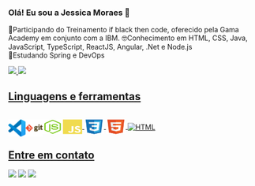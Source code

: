 ### Olá! Eu sou a Jessica Moraes 👋
 

 🌱Participando do Treinamento if black then code, oferecido pela Gama Academy em conjunto com a IBM.
 🤓Conhecimento em HTML, CSS, Java, JavaScript, TypeScript, ReactJS, Angular, .Net e Node.js<br>
 🎯Estudando Spring e DevOps


 <div>
  <a href="https://github.com/jeskamoraes">
  <img height="180em" src="https://github-readme-stats.vercel.app/api?username=jeskamoraes&show_icons=true&theme=dracula&include_all_commits=true&count_private=true"/>
  <img height="180em" src="https://github-readme-stats.vercel.app/api/top-langs/?username=jeskamoraes&layout=compact&langs_count=7&theme=dracula"/>
</div>
 
 ## Linguagens e ferramentas
  <div style="display: inline_block"><br>
 <img align="left" alt="Visual Studio Code" width="35px" src="https://raw.githubusercontent.com/github/explore/80688e429a7d4ef2fca1e82350fe8e3517d3494d/topics/visual-studio-code/visual-studio-code.png" />
 <img align="left" alt="Git" width="35px" src="https://raw.githubusercontent.com/github/explore/80688e429a7d4ef2fca1e82350fe8e3517d3494d/topics/git/git.png" />
 <img align="left" alt="nodejs" height="30" width="40" src="https://raw.githubusercontent.com/devicons/devicon/master/icons/nodejs/nodejs-plain.svg">
 <img align="center" alt="Js" height="30" width="40" src="https://raw.githubusercontent.com/devicons/devicon/master/icons/javascript/javascript-plain.svg">
 <img align="center" alt="CSS" height="30" width="40" src="https://raw.githubusercontent.com/devicons/devicon/master/icons/css3/css3-original.svg">
 <img align="center" alt="HTML" height="30" width="40" src="https://raw.githubusercontent.com/devicons/devicon/master/icons/html5/html5-original.svg">
   <img align="center" alt="HTML" height="30" width="40" src="https://www.flaticon.com/br/icone-gratis/java_226777?term=java&page=1&position=2&page=1&position=2&related_id=226777&origin=tag#">
</div>
  
  ##
 
 ## Entre em contato 
<div>
  <a href="https://instagram.com/jm.jeska" target="_blank"><img src="https://img.shields.io/badge/-Instagram-%23E4405F?style=for-the-badge&logo=instagram&logoColor=white" target="_blank"></a>
  <a href = "mailto:jessicamoraes.dev@gmail.com"><img src="https://img.shields.io/badge/-Gmail-%23333?style=for-the-badge&logo=gmail&logoColor=white" target="_blank"></a>
  <a href="https://www.linkedin.com/in/JessicaMoraesdosSantos" target="_blank"><img src="https://img.shields.io/badge/-LinkedIn-%230077B5?style=for-the-badge&logo=linkedin&logoColor=white" target="_blank"></a> 
  
</div>
